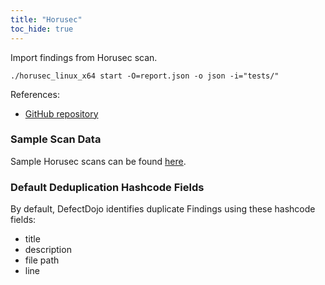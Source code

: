 ```yaml
---
title: "Horusec"
toc_hide: true
---
```

Import findings from Horusec scan.

```shell
./horusec_linux_x64 start -O=report.json -o json -i="tests/"
```

References:
 * [GitHub repository](https://github.com/ZupIT/horusec)
 
### Sample Scan Data
Sample Horusec scans can be found [here](https://github.com/DefectDojo/django-DefectDojo/tree/master/unittests/scans/horusec).

### Default Deduplication Hashcode Fields
By default, DefectDojo identifies duplicate Findings using these hashcode fields:

- title
- description
- file path
- line

